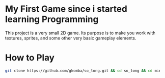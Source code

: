 # My First Game since i started learning Programming
This project is a very small 2D game.
Its purpose is to make you work with textures, sprites,
and some other very basic gameplay elements.

# How to Play

```bash
git clone https://github.com/gkomba/so_long.git && cd so_long && cd minilibx-linux && chmod 777 * && cd .. && make && so_long maps/maps2.ber
```
